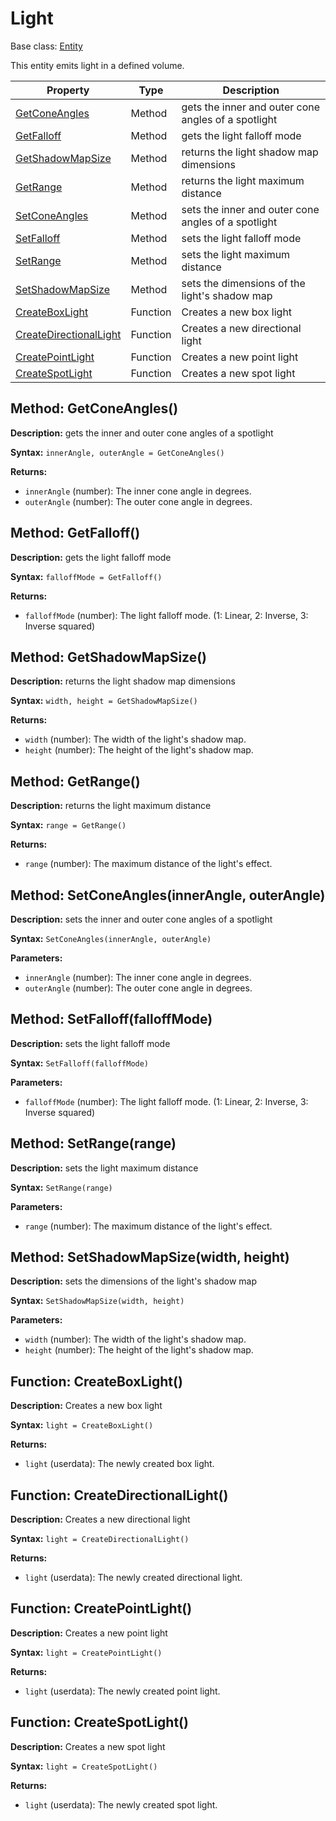 # Light

Base class: [Entity](Entity.md)

This entity emits light in a defined volume.

| Property | Type | Description | 
| ----- | ----- | ----- |
| [GetConeAngles](Light_GetConeAngles.md) | Method | gets the inner and outer cone angles of a spotlight |
| [GetFalloff](Light_GetFalloff.md) | Method | gets the light falloff mode |
| [GetShadowMapSize](Light_GetShadowMapSize.md) | Method | returns the light shadow map dimensions |
| [GetRange](Light_GetRange.md) | Method | returns the light maximum distance |
| [SetConeAngles](Light_SetConeAngles.md) | Method | sets the inner and outer cone angles of a spotlight |
| [SetFalloff](Light_SetFalloff.md) | Method | sets the light falloff mode |
| [SetRange](Light_SetRange.md) | Method | sets the light maximum distance |
| [SetShadowMapSize](Light_SetShadowMapSize.md) | Method | sets the dimensions of the light's shadow map |
| [CreateBoxLight](CreateBoxLight.md)| Function | Creates a new box light |
| [CreateDirectionalLight](CreateBoxLight.md)| Function | Creates a new directional light |
| [CreatePointLight](CreatePointLight.md)| Function | Creates a new point light |
| [CreateSpotLight](CreateSpotLight.md)| Function | Creates a new spot light |

## Method: GetConeAngles()

**Description:** gets the inner and outer cone angles of a spotlight

**Syntax:** `innerAngle, outerAngle = GetConeAngles()`

**Returns:**

- `innerAngle` (number): The inner cone angle in degrees.
- `outerAngle` (number): The outer cone angle in degrees.

## Method: GetFalloff()

**Description:** gets the light falloff mode

**Syntax:** `falloffMode = GetFalloff()`

**Returns:**

- `falloffMode` (number): The light falloff mode. (1: Linear, 2: Inverse, 3: Inverse squared)

## Method: GetShadowMapSize()

**Description:** returns the light shadow map dimensions

**Syntax:** `width, height = GetShadowMapSize()`

**Returns:**

- `width` (number): The width of the light's shadow map.
- `height` (number): The height of the light's shadow map.

## Method: GetRange()

**Description:** returns the light maximum distance

**Syntax:** `range = GetRange()`

**Returns:**

- `range` (number): The maximum distance of the light's effect.

## Method: SetConeAngles(innerAngle, outerAngle)

**Description:** sets the inner and outer cone angles of a spotlight

**Syntax:** `SetConeAngles(innerAngle, outerAngle)`

**Parameters:**

- `innerAngle` (number): The inner cone angle in degrees.
- `outerAngle` (number): The outer cone angle in degrees.

## Method: SetFalloff(falloffMode)

**Description:** sets the light falloff mode

**Syntax:** `SetFalloff(falloffMode)`

**Parameters:**

- `falloffMode` (number): The light falloff mode. (1: Linear, 2: Inverse, 3: Inverse squared)

## Method: SetRange(range)

**Description:** sets the light maximum distance

**Syntax:** `SetRange(range)`

**Parameters:**

- `range` (number): The maximum distance of the light's effect.

## Method: SetShadowMapSize(width, height)

**Description:** sets the dimensions of the light's shadow map

**Syntax:** `SetShadowMapSize(width, height)`

**Parameters:**

- `width` (number): The width of the light's shadow map.
- `height` (number): The height of the light's shadow map.

## Function: CreateBoxLight()

**Description:** Creates a new box light

**Syntax:** `light = CreateBoxLight()`

**Returns:**

- `light` (userdata): The newly created box light.

## Function: CreateDirectionalLight()

**Description:** Creates a new directional light

**Syntax:** `light = CreateDirectionalLight()`

**Returns:**

- `light` (userdata): The newly created directional light.

## Function: CreatePointLight()

**Description:** Creates a new point light

**Syntax:** `light = CreatePointLight()`

**Returns:**

- `light` (userdata): The newly created point light.

## Function: CreateSpotLight()

**Description:** Creates a new spot light

**Syntax:** `light = CreateSpotLight()`

**Returns:**

- `light` (userdata): The newly created spot light.